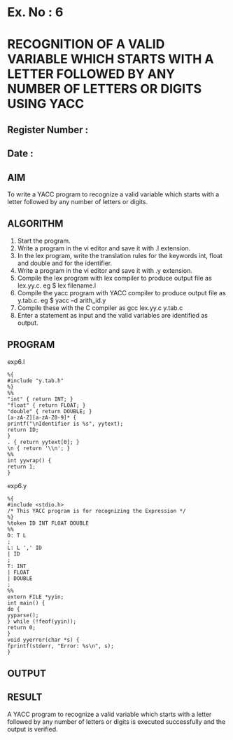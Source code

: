 # Ex. No : 6	
# RECOGNITION OF A VALID VARIABLE WHICH STARTS WITH A LETTER FOLLOWED BY ANY NUMBER OF LETTERS OR DIGITS USING YACC
## Register Number :
## Date : 

## AIM   
To write a YACC program to recognize a valid variable which starts with a letter followed by any number of letters or digits.

## ALGORITHM
1.	Start the program.
2.	Write a program in the vi editor and save it with .l extension.
3.	In the lex program, write the translation rules for the keywords int, float and double and for the identifier.
4.	Write a program in the vi editor and save it with .y extension.
5.	Compile the lex program with lex compiler to produce output file as lex.yy.c. eg $ lex filename.l
6.	Compile the yacc program with YACC compiler to produce output file as y.tab.c. eg $ yacc –d arith_id.y
7.	Compile these with the C compiler as gcc lex.yy.c y.tab.c
8.	Enter a statement as input and the valid variables are identified as output.

## PROGRAM

exp6.l

	%{
	#include "y.tab.h"
	%}
	%%
	"int" { return INT; }
	"float" { return FLOAT; }
	"double" { return DOUBLE; }
	[a-zA-Z][a-zA-Z0-9]* {
	printf("\nIdentifier is %s", yytext);
	return ID;
	}
	. { return yytext[0]; }
	\n { return '\\n'; }
	%%
	int yywrap() {
	return 1;
	}

exp6.y

	%{
	#include <stdio.h>
	/* This YACC program is for recognizing the Expression */
	%}
	%token ID INT FLOAT DOUBLE
	%%
	D: T L
	;
	L: L ',' ID
	| ID
	;
	T: INT
	| FLOAT
	| DOUBLE
	;
	%%
	extern FILE *yyin;
	int main() {
	do {
	yyparse();
	} while (!feof(yyin));
	return 0;
	}
	void yyerror(char *s) {
	fprintf(stderr, "Error: %s\n", s);
	}

## OUTPUT 

## RESULT
A  YACC program to recognize a valid variable which starts with a letter followed by any number of letters or digits is executed successfully and the output is verified.



